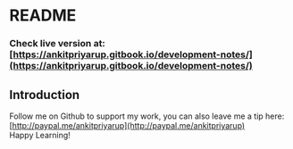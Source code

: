 # README

### Check live version at: [https://ankitpriyarup.gitbook.io/development-notes/](https://ankitpriyarup.gitbook.io/development-notes/)

## Introduction

Follow me on Github to support my work, you can also leave me a tip here: [http://paypal.me/ankitpriyarup](http://paypal.me/ankitpriyarup)  
Happy Learning!

